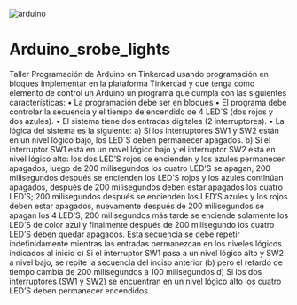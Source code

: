 ![arduino](https://user-images.githubusercontent.com/66097352/115948620-2acf9500-a49d-11eb-9612-a31058aac269.gif)
# Arduino_srobe_lights
Taller Programación de Arduino en Tinkercad usando programación en bloques
Implementar en la plataforma Tinkercad y que tenga como elemento de control un Arduino un programa que cumpla con las siguientes características: 
• La programación debe ser en bloques 
• El programa debe controlar la secuencia y el tiempo de encendido de 4 LED´S (dos rojos y dos azules). 
• El sistema tiene dos entradas digitales (2 interruptores). 
• La lógica del sistema es la siguiente: 
a) Si los interruptores SW1 y SW2 están en un nivel lógico bajo, los LED´S deben permanecer apagados.
b) Si el interruptor SW1 está en un novel lógico bajo y el interruptor SW2 está en nivel lógico alto: los dos LED’S rojos se encienden y los azules permanecen apagados, luego de 200 milisegundos los cuatro LED’S se apagan, 200 milisegundos después se encienden los LED’S rojos y los azules continúan apagados, después de 200 milisegundos deben estar apagados los cuatro LED’S; 200 milisegundos después se encienden los LED’S azules y los rojos deben estar apagados, nuevamente después de 200 milisegundos se apagan los 4 LED’S, 200 milisegundos más tarde se enciende solamente los LED’S de color azul y finalmente después de 200 milisegundo los cuatro LED’S deben quedar apagados. Esta secuencia se debe repetir indefinidamente mientras las entradas permanezcan en los niveles lógicos indicados al inicio 
c) Si el interruptor SW1 pasa a un nivel lógico alto y SW2 a nivel bajo, se repite la secuencia del inciso anterior (b) pero el retardo de tiempo cambia de 200 milisegundos a 100 milisegundos 
d) Si los dos interruptores (SW1 y SW2) se encuentran en un nivel lógico alto los cuatro LED’S deben permanecer encendidos.
